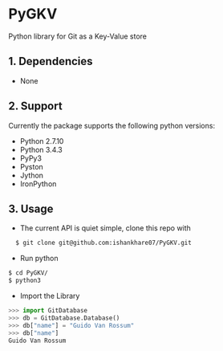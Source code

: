 # PyGKV

Python library for Git as a Key-Value store  

## 1. Dependencies
  * None  

## 2. Support  
Currently the package supports the following python versions:
  * Python 2.7.10
  * Python 3.4.3
  * PyPy3
  * Pyston
  * Jython
  * IronPython  

## 3. Usage
  * The current API is quiet simple, clone this repo with  
  
  ```bash
    $ git clone git@github.com:ishankhare07/PyGKV.git
  ```
  
  * Run python  
  ```bash
 $ cd PyGKV/
 $ python3
  ```
  * Import the Library

  ``` python
  >>> import GitDatabase
  >>> db = GitDatabase.Database()
  >>> db["name"] = "Guido Van Rossum"
  >>> db["name"]
  Guido Van Rossum
  ```
